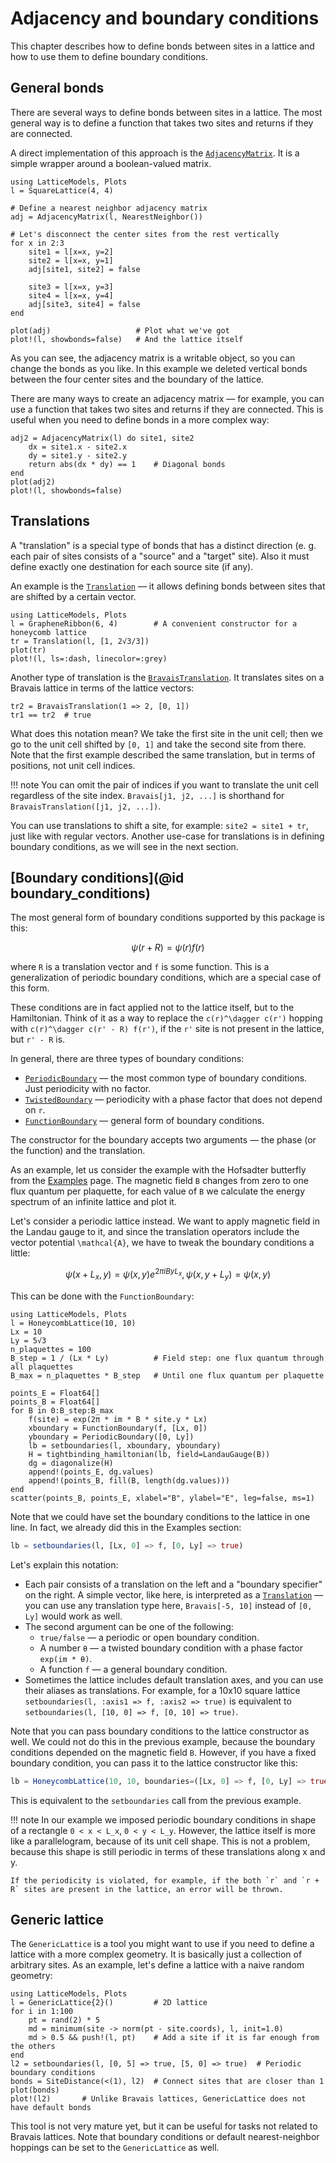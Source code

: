 # Adjacency and boundary conditions

This chapter describes how to define bonds between sites in a lattice and how to use them to define boundary conditions.

## General bonds

There are several ways to define bonds between sites in a lattice. The most general way is to define a function that takes two sites and returns if they are connected. 

A direct implementation of this approach is the [`AdjacencyMatrix`](@ref). It is a simple wrapper around a boolean-valued matrix.

```@example 1
using LatticeModels, Plots
l = SquareLattice(4, 4)

# Define a nearest neighbor adjacency matrix
adj = AdjacencyMatrix(l, NearestNeighbor())

# Let's disconnect the center sites from the rest vertically
for x in 2:3
    site1 = l[x=x, y=2]
    site2 = l[x=x, y=1]
    adj[site1, site2] = false

    site3 = l[x=x, y=3]
    site4 = l[x=x, y=4]
    adj[site3, site4] = false
end

plot(adj)                   # Plot what we've got
plot!(l, showbonds=false)   # And the lattice itself
```

As you can see, the adjacency matrix is a writable object, so you can change the bonds as you like.
In this example we deleted vertical bonds between the four center sites and the boundary of the lattice.

There are many ways to create an adjacency matrix — for example, you can use a function that takes two sites and returns if they are connected. This is useful when you need to define bonds in a more complex way:

```@example 1
adj2 = AdjacencyMatrix(l) do site1, site2
    dx = site1.x - site2.x
    dy = site1.y - site2.y
    return abs(dx * dy) == 1    # Diagonal bonds
end
plot(adj2)
plot!(l, showbonds=false)
```

## Translations

A "translation" is a special type of bonds that has a distinct direction (e. g. each pair of sites consists of a "source" and a "target" site). Also it must define exactly one destination for each source site (if any).

An example is the [`Translation`](@ref) — it allows defining bonds between sites that are shifted by a certain vector. 

```@example 2
using LatticeModels, Plots
l = GrapheneRibbon(6, 4)        # A convenient constructor for a honeycomb lattice
tr = Translation(l, [1, 2√3/3])
plot(tr)
plot!(l, ls=:dash, linecolor=:grey)
```

Another type of translation is the [`BravaisTranslation`](@ref). It translates sites on a Bravais lattice in terms of the lattice vectors:

```juila
tr2 = BravaisTranslation(1 => 2, [0, 1])
tr1 == tr2  # true
```

What does this notation mean? We take the first site in the unit cell; then we go to the unit cell shifted by `[0, 1]` and take the second site from there. Note that the first example described the same translation, but in terms of positions, not unit cell indices.

!!! note
    You can omit the pair of indices if you want to translate the unit cell regardless of the site index. 
    `Bravais[j1, j2, ...]` is shorthand for `BravaisTranslation([j1, j2, ...])`.    

You can use translations to shift a site, for example: `site2 = site1 + tr`, just like with regular vectors. Another 
use-case for translations is in defining boundary conditions, as we will see in the next section.

## [Boundary conditions](@id boundary_conditions)

The most general form of boundary conditions supported by this package is this:

```math
\psi(r + R) = \psi(r) f(r)
```

where `R` is a translation vector and `f` is some function. This is a generalization of periodic boundary conditions, which are a special case of this form.

These conditions are in fact applied not to the lattice itself, but to the Hamiltonian. Think of it as a way to
replace the ``c(r)^\dagger c(r')`` hopping with ``c(r)^\dagger c(r' - R) f(r')``, if the ``r'`` site is not present in the lattice, but ``r' - R`` is.

In general, there are three types of boundary conditions:
- [`PeriodicBoundary`](@ref) — the most common type of boundary conditions. Just periodicity with no factor.
- [`TwistedBoundary`](@ref) — periodicity with a phase factor that does not depend on ``r``.
- [`FunctionBoundary`](@ref) —  general form of boundary conditions.

The constructor for the boundary accepts two arguments — the phase (or the function) and the translation. 

As an example, let us consider the example with the Hofsadter butterfly from the [Examples](@ref) page. The magnetic field `B` changes from zero to one flux quantum per plaquette, for each value of `B` we calculate the energy spectrum of an infinite lattice and plot it. 

Let's consider a periodic lattice instead. We want to apply magnetic field in the Landau gauge to it, and since 
the translation operators include the vector potential ``\mathcal{A}``, we have to tweak the boundary conditions a little:

```math
\psi(x + L_x, y) = \psi(x, y) e^{2\pi i B y L_x},
\psi(x, y + L_y) = \psi(x, y)
```

This can be done with the `FunctionBoundary`:

```@example 3
using LatticeModels, Plots
l = HoneycombLattice(10, 10)
Lx = 10
Ly = 5√3
n_plaquettes = 100
B_step = 1 / (Lx * Ly)          # Field step: one flux quantum through all plaquettes
B_max = n_plaquettes * B_step   # Until one flux quantum per plaquette

points_E = Float64[]
points_B = Float64[]
for B in 0:B_step:B_max
    f(site) = exp(2π * im * B * site.y * Lx)
    xboundary = FunctionBoundary(f, [Lx, 0])
    yboundary = PeriodicBoundary([0, Ly])
    lb = setboundaries(l, xboundary, yboundary)
    H = tightbinding_hamiltonian(lb, field=LandauGauge(B))
    dg = diagonalize(H)
    append!(points_E, dg.values)
    append!(points_B, fill(B, length(dg.values)))
end
scatter(points_B, points_E, xlabel="B", ylabel="E", leg=false, ms=1)
```

Note that we could have set the boundary conditions to the lattice in one line. In fact, we already did this in the
Examples section:

```julia
lb = setboundaries(l, [Lx, 0] => f, [0, Ly] => true)
```

Let's explain this notation:
- Each pair consists of a translation on the left and a "boundary specifier" on the right. A simple vector, like here, is interpreted as a [`Translation`](@ref) — you can use any translation type here, `Bravais[-5, 10]` instead of `[0, Ly]` would work as well.
- The second argument can be one of the following:
    - `true/false` — a periodic or open boundary condition.
    - A number `θ` — a twisted boundary condition with a phase factor `exp(im * θ)`.
    - A function `f` — a general boundary condition.
- Sometimes the lattice includes default translation axes, and you can use their aliases as translations. 
  For example, for a 10x10 square lattice `setboundaries(l, :axis1 => f, :axis2 => true)` is equivalent to `setboundaries(l, [10, 0] => f, [0, 10] => true)`.

Note that you can pass boundary conditions to the lattice constructor as well. We could not do this in the previous example, because the boundary conditions depended on the magnetic field `B`. However, if you have a fixed boundary condition, you can pass it to the lattice constructor like this:

```julia
lb = HoneycombLattice(10, 10, boundaries=([Lx, 0] => f, [0, Ly] => true))
```

This is equivalent to the `setboundaries` call from the previous example. 

!!! note
    In our example we imposed periodic boundary conditions in shape of a rectangle ``0 < x < L_x``, ``0 < y < L_y``.
    However, the lattice itself is more like a parallelogram, because of its unit cell shape. This is not a problem,
    because this shape is still periodic in terms of these translations along x and y.

    If the periodicity is violated, for example, if the both `r` and `r + R` sites are present in the lattice, an error will be thrown.

## Generic lattice

The `GenericLattice` is a tool you might want to use if you need to define a lattice with a more complex geometry. It is basically just a collection of arbitrary sites. As an example, let's define a lattice with a naive random geometry:

```@example 4
using LatticeModels, Plots
l = GenericLattice{2}()         # 2D lattice
for i in 1:100
    pt = rand(2) * 5
    md = minimum(site -> norm(pt - site.coords), l, init=1.0)
    md > 0.5 && push!(l, pt)    # Add a site if it is far enough from the others
end
l2 = setboundaries(l, [0, 5] => true, [5, 0] => true)  # Periodic boundary conditions
bonds = SiteDistance(<(1), l2)  # Connect sites that are closer than 1
plot(bonds)
plot!(l2)       # Unlike Bravais lattices, GenericLattice does not have default bonds
```

This tool is not very mature yet, but it can be useful for tasks not related to Bravais lattices. Note that boundary conditions or default nearest-neighbor hoppings can be set to the `GenericLattice` as well.